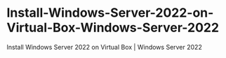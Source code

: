 # Install-Windows-Server-2022-on-Virtual-Box-Windows-Server-2022
Install Windows Server 2022 on Virtual Box | Windows Server 2022
